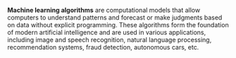 **Machine learning algorithms** are computational models that allow computers to understand patterns and forecast or make judgments based on data without explicit programming. These algorithms form the foundation of modern artificial intelligence and are used in various applications, including image and speech recognition, natural language processing, recommendation systems, fraud detection, autonomous cars, etc.